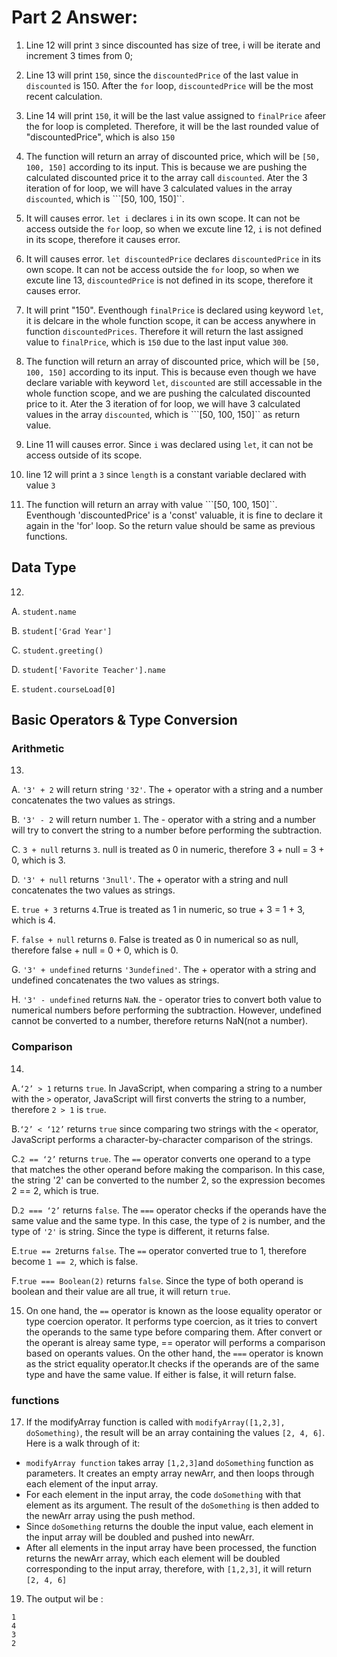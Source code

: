 # Part 2 Answer:

1. Line 12 will print ```3``` since discounted has size of tree, i will be iterate and increment 3 times from 0;

2. Line 13 will print ```150```, since the ```discountedPrice``` of the last value in ```discounted``` is 150. After the ```for``` loop, ```discountedPrice``` will be the most recent calculation.

3. Line 14 will print ```150```, it will be the last value assigned to ```finalPrice``` afeer the for loop is completed. Therefore, it will be the last rounded value of "discountedPrice", which is also ```150```

4. The function will return an array of discounted price, which will be ```[50, 100, 150]``` according to its input. This is because we are pushing the calculated discounted price it to the array call ```discounted```. Ater the 3 iteration of for loop, we will have 3 calculated values in the array ```discounted```, which is ```[50, 100, 150]``.

5. It will causes error. ```let i``` declares ```i``` in its own scope. It can not be access outside the ```for``` loop, so when we excute line 12, ```i``` is not defined in its scope, therefore it causes error.

6. It will causes error. ```let discountedPrice``` declares ```discountedPrice``` in its own scope. It can not be access outside the ```for``` loop, so when we excute line 13, ```discountedPrice``` is not defined in its scope, therefore it causes error.

7. It will print "150". Eventhough ```finalPrice``` is declared using keyword ```let```, it is delcare in the whole function scope, it can be access anywhere in function ```discountedPrices```. Therefore it will return the last assigned value to ```finalPrice```, which is ```150``` due to the last input value ```300```.

8. The function will return an array of discounted price, which will be ```[50, 100, 150]``` according to its input. This is because even though we have declare variable with keyword ```let```, ```discounted``` are still accessable in the whole function scope, and we are pushing the calculated discounted price to it. Ater the 3 iteration of for loop, we will have 3 calculated values in the array ```discounted```, which is ```[50, 100, 150]`` as return value.

9. Line 11 will causes error. Since ```i``` was declared using ```let```, it can not be access outside of its scope.

10. line 12 will print a ```3``` since ```length``` is a constant variable declared with value ```3```

11. The function will return an array with value ```[50, 100, 150]``. Eventhough 'discountedPrice' is a 'const' valuable, it is fine to declare it again in the 'for' loop. So the return value should be same as previous functions.

## Data Type

12.
A. ```student.name```

B. ```student['Grad Year']```

C. ```student.greeting()```

D. ```student['Favorite Teacher'].name```

E. ```student.courseLoad[0]```

## Basic Operators & Type Conversion 

### Arithmetic
13.

A. ```'3' + 2``` will return string ```'32'```. The + operator with a string and a number concatenates the two values as strings.

B. ```'3' - 2``` will return number ```1```. The - operator with a string and a number will try to convert the string to a number before performing the subtraction.

C.  ```3 + null``` returns ```3```. null is treated as 0 in numeric, therefore 3 + null = 3 + 0, which is 3.

D. ```'3' + null``` returns ```'3null'```. The + operator with a string and null concatenates the two values as strings.

E. ```true + 3``` returns ```4```.True is treated as 1 in numeric, so true + 3 = 1 + 3, which is 4.

F. ```false + null``` returns ```0```. False is treated as 0 in numerical so as null, therefore false + null = 0 + 0, which is 0.

G. ```'3' + undefined``` returns ```'3undefined'```. The + operator with a string and undefined concatenates the two values as strings.

H. ```'3' - undefined``` returns ```NaN```. the - operator tries to convert both value to numerical numbers before performing the subtraction. However, undefined cannot be converted to a number, therefore returns NaN(not a number).

### Comparison
14. 
A.```‘2’ > 1``` returns ```true```. In JavaScript, when comparing a string to a number with the ```>``` operator, JavaScript will first converts the string to a number, therefore ```2 > 1``` is ```true```.

B.```‘2’ < ‘12’``` returns ```true``` since comparing two strings with the ```<``` operator, JavaScript performs a character-by-character comparison of the strings.

C.```2 == ‘2’``` returns ```true```. The ```==``` operator converts one operand to a type that matches the other operand before making the comparison. In this case, the string '2' can be converted to the number 2, so the expression becomes 2 == 2, which is true.

D.```2 === ‘2’``` returns ```false```. The ```===``` operator checks if the operands have the same value and the same type. In this case, the type of ```2``` is number, and the type of ```'2'``` is string. Since the type is different, it returns false.

E.```true == 2```returns ```false```. The ```==``` operator converted true to 1, therefore become ```1 == 2```, which is false.

F.```true === Boolean(2)``` returns ```false```. Since the type of both operand is boolean and their value are all true, it will return ```true```.

15. On one hand, the ```==``` operator is known as the loose equality operator or type coercion operator. It performs type coercion, as it tries to convert the operands to the same type before comparing them. After convert or the operant is alreay same type, == operator will performs a comparison based on operants values.  On the other hand, the ```===``` operator is known as the strict equality operator.It checks if the operands are of the same type and have the same value. If either is false, it will return false.


### functions

17. If the modifyArray function is called with ```modifyArray([1,2,3], doSomething)```, the result will be an array containing the values ```[2, 4, 6]```. Here is a walk through of it:
- ```modifyArray function``` takes array ```[1,2,3]```and ```doSomething``` function as parameters. It creates an empty array newArr, and then loops through each element of the input array.
- For each element in the input array, the code ```doSomething``` with that element as its argument. The result of the ```doSomething``` is then added to the newArr array using the push method.
- Since ```doSomething``` returns the double the input value, each element in the input array will be doubled and pushed into newArr.
- After all elements in the input array have been processed, the function returns the newArr array, which each element will be doubled corresponding to the input array, therefore, with ```[1,2,3]```, it will return ```[2, 4, 6]```


19. The output wil be :
```
1
4
3
2
```

